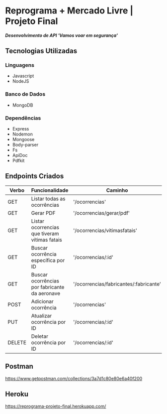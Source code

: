 # Reprograma + Mercado Livre | Projeto Final 
##### Desenvolvimento de API 'Vamos voar em segurança'

## Tecnologias Utilizadas
### Linguagens
- Javascript<br>
- NodeJS<br>

### Banco de Dados
- MongoDB<br>

### Dependências
- Express<br>
- Nodemon<br>
- Mongoose<br>
- Body-parser<br>
- Fs<br>
- ApiDoc <br>
- Pdfkit <br>

## Endpoints Criados

<table>
<thead>
<th>Verbo</th>
<th>Funcionalidade</th>
<th>Caminho</th>
</thead>
<tbody>

<tr>
<td>GET</td>
<td>Listar todas as ocorrências</td>
<td>'/ocorrencias'
</tr>

<tr>
<td>GET</td>
<td>Gerar PDF</td>
<td>'/ocorrencias/gerar/pdf'
</tr>

<tr>
<td>GET</td>
<td>Listar ocorrencias que tiveram vítimas fatais</td>
<td>'/ocorrencias/vitimasfatais'</td>
</tr>

<tr>
<td>GET</td>
<td>Buscar ocorrência específica por ID</td>
<td>'/ocorrencias/:id'</td>
</tr>

<tr>
<td>GET</td>
<td>Buscar ocorrências por fabricante da aeronave</td>
<td>'/ocorrencias/fabricantes/:fabricante'</td>
</tr>

<tr>
<td>POST</td>
<td>Adicionar ocorrência</td>
<td>'/ocorrencias'</td>
</tr>

<tr>
<td>PUT</td>
<td>Atualizar ocorrência por ID</td>
<td>'/ocorrencias/:id'</td>
</tr>

<tr>
<td>DELETE</td>
<td>Deletar ocorrência por ID</td>
<td>'/ocorrencias/:id'</td>
</tr>
</table>




## Postman

https://www.getpostman.com/collections/3a7d1c80e80e6a40f200

## Heroku

https://reprograma-projeto-final.herokuapp.com/
